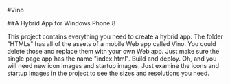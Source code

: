 #Vino

##A Hybrid App for Windows Phone 8

This project contains everything you need to create a hybrid app. The folder "HTMLs" has all of the assets of a mobile Web app called Vino. You could delete those and replace them with your own Web app. Just make sure the single page app has the name "index.html". Build and deploy. Oh, and you will need new icon images and startup images. Just examine the icons and startup images in the project to see the sizes and resolutions you need. 

